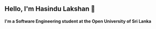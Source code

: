 ## Hello, I'm Hasindu Lakshan 👋

#### I'm a Software Engineering student at the Open University of Sri Lanka
